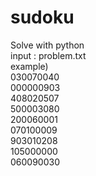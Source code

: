 # sudoku  
  
Solve with python  
input : problem.txt  
example)  
030070040  
000000903  
408020507  
500003080  
200060001  
070100009  
903010208  
105000000  
060090030

